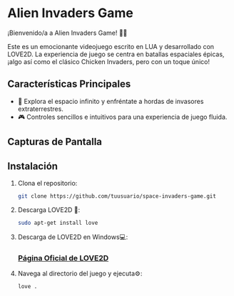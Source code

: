 # Alien Invaders Game

¡Bienvenido/a a Alien Invaders Game! 🚀👾

Este es un emocionante videojuego escrito en LUA y desarrollado con LOVE2D. La experiencia de juego se centra en batallas espaciales épicas, ¡algo así como el clásico Chicken Invaders, pero con un toque único!

## Características Principales

- 🌌 Explora el espacio infinito y enfréntate a hordas de invasores extraterrestres.
- 🎮 Controles sencillos e intuitivos para una experiencia de juego fluida.

## Capturas de Pantalla

## Instalación

1. Clona el repositorio:

   ```bash
   git clone https://github.com/tuusuario/space-invaders-game.git

2. Descarga LOVE2D 🩷:
   
   ```bash
   sudo apt-get install love
   
3. Descarga de LOVE2D en Windows💻:

   ### [Página Oficial de LOVE2D](https://love2d.org)

4. Navega al directorio del juego y ejecuta⚙️:

   ```bash
   love .
